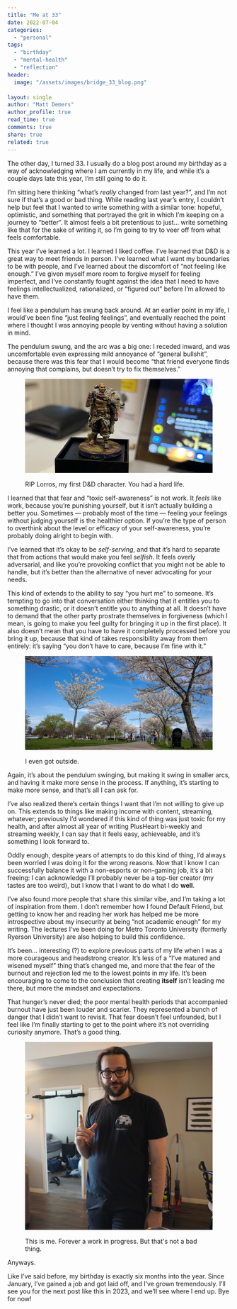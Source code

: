 ```yaml
---
title: "Me at 33"
date: 2022-07-04
categories: 
  - "personal"
tags: 
  - "birthday"
  - "mental-health"
  - "reflection"
header:
  image: "/assets/images/bridge_33_blog.png"

layout: single
author: "Matt Demers"
author_profile: true
read_time: true
comments: true
share: true
related: true
---
```


The other day, I turned 33. I usually do a blog post around my birthday as a way of acknowledging where I am currently in my life, and while it’s a couple days late this year, I’m still going to do it.

I’m sitting here thinking “what’s _really_ changed from last year?”, and I’m not sure if that’s a good or bad thing. While reading last year’s entry, I couldn’t help but feel that I wanted to write something with a similar tone: hopeful, optimistic, and something that portrayed the grit in which I’m keeping on a journey to “better”. It almost feels a bit pretentious to just… write something like that for the sake of writing it, so I’m going to try to veer off from what feels comfortable.

This year I’ve learned a lot. I learned I liked coffee. I’ve learned that D&D is a great way to meet friends in person. I’ve learned what I want my boundaries to be with people, and I’ve learned about the discomfort of “not feeling like enough.” I’ve given myself more room to forgive myself for feeling imperfect, and I’ve constantly fought against the idea that I need to have feelings intellectualized, rationalized, or “figured out” before I’m allowed to have them.

I feel like a pendulum has swung back around. At an earlier point in my life, I would’ve been fine “just feeling feelings”, and eventually reached the point where I thought I was annoying people by venting without having a solution in mind.

The pendulum swung, and the arc was a big one: I receded inward, and was uncomfortable even expressing mild annoyance of “general bullshit”, because there was this fear that I would become “that friend everyone finds annoying that complains, but doesn’t try to fix themselves.”

<figure>

![](/assets/images/RIP_Lorros_33_Blog.png)

<figcaption>

RIP Lorros, my first D&D character. You had a hard life.

</figcaption>

</figure>

I learned that that fear and “toxic self-awareness” is not work. It _feels_ like work, because you’re punishing yourself, but it isn’t actually building a better you. Sometimes — probably most of the time — feeling your feelings without judging yourself is the healthier option. If you’re the type of person to overthink about the level or efficacy of your self-awareness, you’re probably doing alright to begin with.

I’ve learned that it’s okay to be _self-serving_, and that it’s hard to separate that from actions that would make you feel _selfish_. It feels overly adversarial, and like you’re provoking conflict that you might not be able to handle, but it’s better than the alternative of never advocating for your needs.

This kind of extends to the ability to say “you hurt me” to someone. It’s tempting to go into that conversation either thinking that it entitles you to something drastic, or it doesn’t entitle you to anything at all. It doesn’t have to demand that the other party prostrate themselves in forgiveness (which I mean, is going to make you feel guilty for bringing it up in the first place). It also doesn’t mean that you have to have it completely processed before you bring it up, because that kind of takes responsibility away from them entirely: it’s saying “you don’t have to care, because I’m fine with it.”

<figure>

![](/assets/images/cherryblossoms_33_Blog.png)

<figcaption>

I even got outside.

</figcaption>

</figure>

Again, it’s about the pendulum swinging, but making it swing in smaller arcs, and having it make more sense in the process. If anything, it’s starting to make more sense, and that’s all I can ask for.

I’ve also realized there’s certain things I want that I’m not willing to give up on. This extends to things like making income with content, streaming, whatever; previously I’d wondered if this kind of thing was just toxic for my health, and after almost all year of writing PlusHeart bi-weekly and streaming weekly, I can say that it feels easy, achieveable, and it’s something I look forward to.

Oddly enough, despite years of attempts to do this kind of thing, I’d always been worried I was doing it for the wrong reasons. Now that I know I can successfully balance it with a non-esports or non-gaming job, it’s a bit freeing: I can acknowledge I’ll probably never be a top-tier creator (my tastes are too weird), but I know that I want to do what I do **well**.

I’ve also found more people that share this similar vibe, and I’m taking a lot of inspiration from them. I don’t remember how I found Default Friend, but getting to know her and reading her work has helped me be more introspective about my insecurity at being “not academic enough” for my writing. The lectures I’ve been doing for Metro Toronto University (formerly Ryerson University) are also helping to build this confidence.

It’s been… interesting (?) to explore previous parts of my life when I was a more courageous and headstrong creator. It’s less of a “I’ve matured and wisened myself” thing that’s changed me, and more that the fear of the burnout and rejection led me to the lowest points in my life. It’s been encouraging to come to the conclusion that creating **itself** isn’t leading me there, but more the mindset and expectations.

That hunger’s never died; the poor mental health periods that accompanied burnout have just been louder and scarier. They represented a bunch of danger that I didn’t want to revisit. That fear doesn’t feel unfounded, but I feel like I’m finally starting to get to the point where it’s not overriding curiosity anymore. That’s a good thing.

<figure>

![](/assets/images/portrait_33_blog.png)

<figcaption>

This is me. Forever a work in progress. But that's not a bad thing.

</figcaption>

</figure>

Anyways.

Like I’ve said before, my birthday is exactly six months into the year. Since January, I’ve gained a job and got laid off, and I’ve grown tremendously. I’ll see you for the next post like this in 2023, and we’ll see where I end up. Bye for now!
